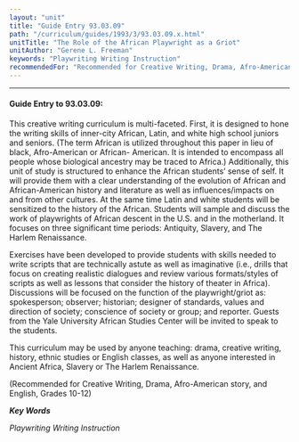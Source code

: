 ```yaml
---
layout: "unit"
title: "Guide Entry 93.03.09"
path: "/curriculum/guides/1993/3/93.03.09.x.html"
unitTitle: "The Role of the African Playwright as a Griot"
unitAuthor: "Gerene L. Freeman"
keywords: "Playwriting Writing Instruction"
recommendedFor: "Recommended for Creative Writing, Drama, Afro-American story, and English, Grades 10-12"
---
```

<body>
<hr/>
<h4>
Guide Entry to 93.03.09:
</h4>
This creative writing curriculum is multi-faceted. First, it is designed to hone the writing skills of inner-city African, Latin, and white high school juniors and seniors. (The term African is utilized throughout this paper in lieu of black, Afro-American or African- American. It is intended to encompass all people whose biological ancestry may be traced to Africa.) Additionally, this unit of study is structured to enhance the African students’ sense of self. It will provide them with a clear understanding of the evolution of African and African-American history and literature as well as influences/impacts on and from other cultures. At the same time Latin and white students will be sensitized to the history of the African. Students will sample and discuss the work of playwrights of African descent in the U.S. and in the motherland. It focuses on three significant time periods: Antiquity, Slavery, and The Harlem Renaissance.
<p>
Exercises have been developed to provide students with skills needed to write scripts that are technically astute as well as imaginative (i.e., drills that focus on creating realistic dialogues and review various formats/styles of scripts as well as lessons that consider the history of theater in Africa). Discussions will be focused on the function of the playwright/griot as: spokesperson; observer; historian; designer of standards, values and direction of society; conscience of society or group; and reporter. Guests from the Yale University African Studies Center will be invited to speak to the students.
</p>
<p>
This curriculum may be used by anyone teaching: drama, creative writing, history, ethnic studies or English classes, as well as anyone interested in Ancient Africa, Slavery or The Harlem Renaissance.
</p>
<p>
(Recommended for Creative Writing, Drama, Afro-American story, and English, Grades 10-12)
</p>
<p>
<b>
<i>
Key Words
</i>
</b>
<br/>
</p>
<p>
<i>
Playwriting Writing Instruction
</i>
</p>
</body>